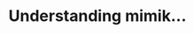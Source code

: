 ---
title: "Understanding mimik..."
metaTitle: "This is the title tag of this page"
metaDescription: "This is the meta description"
---